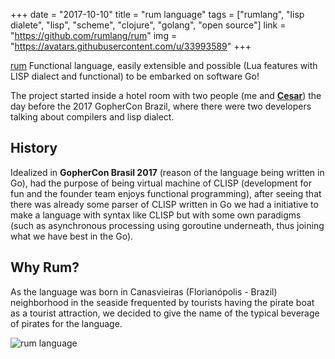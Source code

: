 +++
date = "2017-10-10"
title = "rum language"
tags = ["rumlang", "lisp dialete", "lisp", "scheme", "clojure", "golang", "open source"]
link = "https://github.com/rumlang/rum"
img = "https://avatars.githubusercontent.com/u/33993589"
+++

[rum](https://github.com/rumlang/rum) Functional language, easily extensible and possible (Lua features with LISP dialect and functional) to be embarked on software Go!

<!-- more -->

The project started inside a hotel room with two people (me and **[Cesar](https://github.com/crgimenes)**) the day before the 2017 GopherCon Brazil, where there were two developers talking about compilers and lisp dialect.

## History

Idealized in **GopherCon Brasil 2017** (reason of the language being written in Go), had the purpose of being virtual machine of CLISP (development for fun and the founder team enjoys functional programming), after seeing that there was already some parser of CLISP written in Go we had a initiative to make a language with syntax like CLISP but with some own paradigms (such as asynchronous processing using goroutine underneath, thus joining what we have best in the Go).

## Why Rum?

As the language was born in Canasvieiras (Florianópolis - Brazil) neighborhood in the seaside frequented by tourists having the pirate boat as a tourist attraction, we decided to give the name of the typical beverage of pirates for the language.

![rum language](https://avatars.githubusercontent.com/u/33993589)
